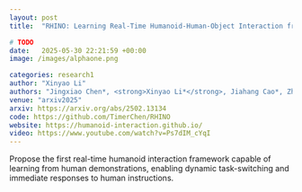 ```yaml
---
layout: post
title:  "RHINO: Learning Real-Time Humanoid-Human-Object Interaction from Human Demonstrations"

# TODO
date:   2025-05-30 22:21:59 +00:00
image: /images/alphaone.png

categories: research1
author: "Xinyao Li"
authors: "Jingxiao Chen*, <strong>Xinyao Li*</strong>, Jiahang Cao*, Zhengbang Zhu, Wentao Dong, Minghuan Liu†, Ying Wen, Yong Yu, Liqing Zhang, Weinan Zhang"
venue: "arxiv2025"
arxiv: https://arxiv.org/abs/2502.13134
code: https://github.com/TimerChen/RHINO
website: https://humanoid-interaction.github.io/
video: https://www.youtube.com/watch?v=Ps7dIM_cYqI
---
```

Propose the first real-time humanoid interaction framework capable of learning from human demonstrations, enabling dynamic task-switching and immediate responses to human instructions.
